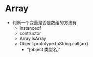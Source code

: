 # Array

- 判断一个变量是否是数组的方法有
	- instanceof
	- contructor
	- Array.isArray
	- Object.prototype.toString.call(arr)
		- "[object 类型名]"